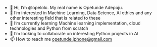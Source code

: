 - 👋 Hi, I’m @opelolo. My real name is Opetunde Adepoju.
- 👀 I’m interested in Machine Learning, Data Science, AI ethics and any other interesting field that is related to these
- 🌱 I’m currently learning Machine learning implementation, cloud technologies and Python from scratch
- 💞️ I’m looking to collaborate on interesting Python projects in AI
- 📫 How to reach me opetunde.iphone@gmail.com

<!---
opelolo/opelolo is a ✨ special ✨ repository because its `README.md` (this file) appears on your GitHub profile.
You can click the Preview link to take a look at your changes.
--->
